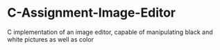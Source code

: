 # C-Assignment-Image-Editor
C implementation of an image editor, capable of manipulating black and white pictures as well as color
